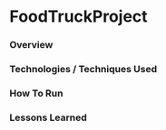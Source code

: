 # FoodTruckProject

### Overview

### Technologies / Techniques Used

### How To Run

### Lessons Learned